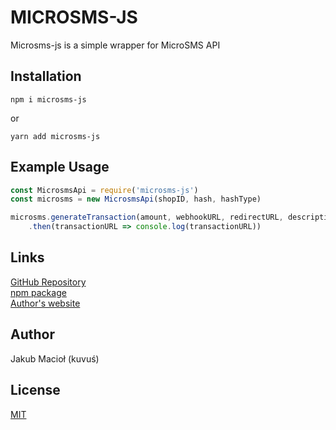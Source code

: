 # MICROSMS-JS

Microsms-js is a simple wrapper for MicroSMS API

## Installation
```ssh
npm i microsms-js
```
or
```ssh
yarn add microsms-js
```

## Example Usage
```javascript
const MicrosmsApi = require('microsms-js')
const microsms = new MicrosmsApi(shopID, hash, hashType)

microsms.generateTransaction(amount, webhookURL, redirectURL, description, controlID)
    .then(transactionURL => console.log(transactionURL))
```

## Links
[GitHub Repository](https://github.com/kuvus/microsms-js)  
[npm package](https://www.npmjs.com/package/microsms-js)  
[Author's website](https://kuvus.pl)  

## Author
Jakub Macioł (kuvuś)

## License
[MIT](https://github.com/kuvus/microsms-js/blob/main/LICENSE)